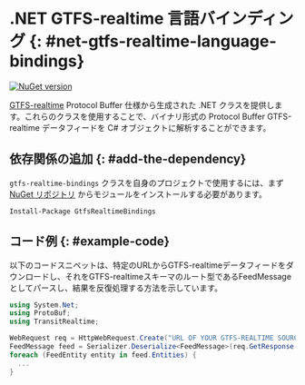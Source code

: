 # .NET GTFS-realtime 言語バインディング {: #net-gtfs-realtime-language-bindings}


[![NuGet version](https://badge.fury.io/nu/GtfsRealtimeBindings.svg)](http://badge.fury.io/nu/GtfsRealtimeBindings)

[GTFS-realtime](https://github.com/google/transit/tree/master/gtfs-realtime) Protocol Buffer 仕様から生成された .NET クラスを提供します。これらのクラスを使用することで、バイナリ形式の Protocol Buffer GTFS-realtime データフィードを C# オブジェクトに解析することができます。

## 依存関係の追加 {: #add-the-dependency}

`gtfs-realtime-bindings` クラスを自身のプロジェクトで使用するには、まず [NuGet リポジトリ](https://www.nuget.org/packages/GtfsRealtimeBindings/) からモジュールをインストールする必要があります。

```
Install-Package GtfsRealtimeBindings
```

## コード例 {: #example-code}

以下のコードスニペットは、特定のURLからGTFS-realtimeデータフィードをダウンロードし、それをGTFS-realtimeスキーマのルート型であるFeedMessageとしてパースし、結果を反復処理する方法を示しています。

```csharp
using System.Net;
using ProtoBuf;
using TransitRealtime;

WebRequest req = HttpWebRequest.Create("URL OF YOUR GTFS-REALTIME SOURCE GOES HERE");
FeedMessage feed = Serializer.Deserialize<FeedMessage>(req.GetResponse().GetResponseStream());
foreach (FeedEntity entity in feed.Entities) {
  ...
}
```
